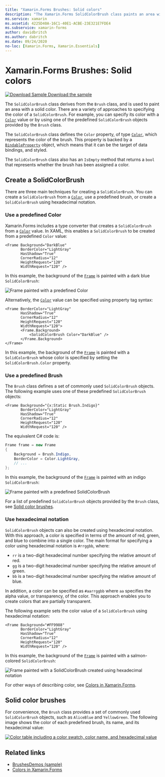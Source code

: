```yaml
---
title: "Xamarin.Forms Brushes: Solid colors"
description: "The Xamarin.Forms SolidColorBrush class paints an area with a solid color."
ms.service: xamarin
ms.assetid: 4225D40A-16C1-40E1-ACBE-23E321E7FDE4
ms.subservice: xamarin-forms
author: davidbritch
ms.author: dabritch
ms.date: 09/24/2020
no-loc: [Xamarin.Forms, Xamarin.Essentials]
---
```


# Xamarin.Forms Brushes: Solid colors

[![Download Sample](~/media/shared/download.png) Download the sample](/samples/xamarin/xamarin-forms-samples/userinterface-brushdemos/)

The `SolidColorBrush` class derives from the `Brush` class, and is used to paint an area with a solid color. There are a variety of approaches to specifying the color of a `SolidColorBrush`. For example, you can specify its color with a [`Color`](xref:Xamarin.Forms.Color) value or by using one of the predefined `SolidColorBrush` objects provided by the `Brush` class.

The `SolidColorBrush` class defines the `Color` property, of type [`Color`](xref:Xamarin.Forms.Color), which represents the color of the brush. This property is backed by a [`BindableProperty`](xref:Xamarin.Forms.BindableProperty) object, which means that it can be the target of data bindings, and styled.

The `SolidColorBrush` class also has an `IsEmpty` method that returns a `bool` that represents whether the brush has been assigned a color.

## Create a SolidColorBrush

There are three main techniques for creating a `SolidColorBrush`. You can create a `SolidColorBrush` from a [`Color`](xref:Xamarin.Forms.Color), use a predefined brush, or create a `SolidColorBrush` using hexadecimal notation.

### Use a predefined Color

Xamarin.Forms includes a type converter that creates a `SolidColorBrush` from a [`Color`](xref:Xamarin.Forms.Color) value. In XAML, this enables a `SolidColorBrush` to be created from a predefined `Color` value:

```xaml
<Frame Background="DarkBlue"
       BorderColor="LightGray"
       HasShadow="True"
       CornerRadius="12"
       HeightRequest="120"
       WidthRequest="120" />
```

In this example, the background of the [`Frame`](xref:Xamarin.Forms.Frame) is painted with a dark blue `SolidColorBrush`:

![Frame painted with a predefined Color](solidcolor-images/predefined-color.png)

Alternatively, the [`Color`](xref:Xamarin.Forms.Color) value can be specified using property tag syntax:

```xaml
<Frame BorderColor="LightGray"
       HasShadow="True"
       CornerRadius="12"
       HeightRequest="120"
       WidthRequest="120">
       <Frame.Background>
           <SolidColorBrush Color="DarkBlue" />
       </Frame.Background>
</Frame>
```

In this example, the background of the [`Frame`](xref:Xamarin.Forms.Frame) is painted with a `SolidColorBrush` whose color is specified by setting the `SolidColorBrush.Color` property.

### Use a predefined Brush

The `Brush` class defines a set of commonly used `SolidColorBrush` objects. The following example uses one of these predefined `SolidColorBrush` objects:

```xaml
<Frame Background="{x:Static Brush.Indigo}"
       BorderColor="LightGray"
       HasShadow="True"
       CornerRadius="12"
       HeightRequest="120"
       WidthRequest="120" />       
```

The equivalent C# code is:

```csharp
Frame frame = new Frame
{
    Background = Brush.Indigo,
    BorderColor = Color.LightGray,
    // ...
};
```

In this example, the background of the [`Frame`](xref:Xamarin.Forms.Frame) is painted with an indigo `SolidColorBrush`:

![Frame painted with a predefined SolidColorBrush](solidcolor-images/predefined-brush.png)

For a list of predefined `SolidColorBrush` objects provided by the `Brush` class, see [Solid color brushes](#solid-color-brushes).

### Use hexadecimal notation

`SolidColorBrush` objects can also be created using hexadecimal notation. With this approach, a color is specified in terms of the amount of red, green, and blue to combine into a single color. The main format for specifying a color using hexadecimal notation is `#rrggbb`, where:

- `rr` is a two-digit hexadecimal number specifying the relative amount of red.
- `gg` is a two-digit hexadecimal number specifying the relative amount of green.
- `bb` is a two-digit hexadecimal number specifying the relative amount of blue.

In addition, a color can be specified as `#aarrggbb` where `aa` specifies the alpha value, or transparency, of the color. This approach enables you to create colors that are partially transparent.

The following example sets the color value of a `SolidColorBrush` using hexadecimal notation:

```xaml
<Frame Background="#FF9988"
       BorderColor="LightGray"
       HasShadow="True"
       CornerRadius="12"
       HeightRequest="120"
       WidthRequest="120" />
```

In this example, the background of the [`Frame`](xref:Xamarin.Forms.Frame) is painted with a salmon-colored `SolidColorBrush`:

![Frame painted with a SolidColorBrush created using hexadecimal notation](solidcolor-images/hex.png)

For other ways of describing color, see [Colors in Xamarin.Forms](~/xamarin-forms/user-interface/colors.md).

## Solid color brushes

For convenience, the `Brush` class provides a set of commonly used `SolidColorBrush` objects, such as `AliceBlue` and `YellowGreen`. The following image shows the color of each predefined brush, its name, and its hexadecimal value:

[![Color table including a color swatch, color name, and hexadecimal value](solidcolor-images/solidcolorbrushes.png)](solidcolor-images/solidcolorbrushes-large.png#lightbox)

## Related links

- [BrushesDemos (sample)](/samples/xamarin/xamarin-forms-samples/userinterface-brushdemos/)
- [Colors in Xamarin.Forms](~/xamarin-forms/user-interface/colors.md)
